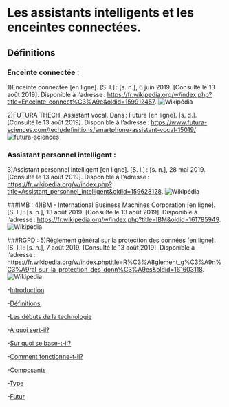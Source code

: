 # Les assistants intelligents et les enceintes connectées.

## Définitions
### Enceinte connectée : 
1)Enceinte connectée [en ligne]. [S. l.] : [s. n.], 6 juin 2019. [Consulté le 13 août 2019]. Disponible à l’adresse : https://fr.wikipedia.org/w/index.php?title=Enceinte_connect%C3%A9e&oldid=159912457. 
![Wikipédia](https://user-images.githubusercontent.com/50197038/63178230-ecd46980-c049-11e9-8b7e-e08f54a292e4.png)

2)FUTURA THECH. Assistant vocal. Dans : Futura [en ligne]. [s. d.]. [Consulté le 13 août 2019]. Disponible à l’adresse : https://www.futura-sciences.com/tech/definitions/smartphone-assistant-vocal-15019/
![futura-sciences](https://user-images.githubusercontent.com/50197038/63178232-ed6d0000-c049-11e9-85ef-e4003d4f4583.png)

### Assistant personnel intelligent : 
3)Assistant personnel intelligent [en ligne]. [S. l.] : [s. n.], 28 mai 2019. [Consulté le 13 août 2019]. Disponible à l’adresse : https://fr.wikipedia.org/w/index.php?title=Assistant_personnel_intelligent&oldid=159628128. 
![Wikipédia](https://user-images.githubusercontent.com/50197038/63178231-ecd46980-c049-11e9-9ae7-52e0e3a48c37.png)

###IMB : 
4)IBM - International Business Machines Corporation [en ligne]. [S. l.] : [s. n.], 13 août 2019. [Consulté le 13 août 2019]. Disponible à l’adresse : https://fr.wikipedia.org/w/index.php?title=IBM&oldid=161785949.
![Wikipédia](https://user-images.githubusercontent.com/50197038/63178229-ecd46980-c049-11e9-8322-91b24e4f1052.png)

###RGPD :
5)Règlement général sur la protection des données [en ligne]. [S. l.] : [s. n.], 7 août 2019. [Consulté le 13 août 2019]. Disponible à l’adresse : https://fr.wikipedia.org/w/index.phptitle=R%C3%A8glement_g%C3%A9n%C3%A9ral_sur_la_protection_des_donn%C3%A9es&oldid=161603118. 
![Wikipédia](https://user-images.githubusercontent.com/50197038/63178234-ed6d0000-c049-11e9-8767-1c55f6baed57.png)

-[Introduction](Introduction.md)

-[Définitions](Définitions.md)

-[Les débuts de la technologie](Les_débuts_de_la_technologie.md)

-[A quoi sert-il?](A_quoi_sert_il?.md)

-[Sur quoi se base-t-il?](Sur_quoi_se_base_t_il?.md)

-[Comment fonctionne-t-il?](Comment_fonctionne_t_il?.md)

-[Composants](Composants.md)

-[Type](Type.md)

-[Futur](Futur.md)
